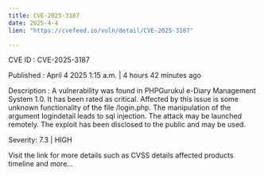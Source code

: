 ```yaml
---
title: CVE-2025-3187
date: 2025-4-4
lien: "https://cvefeed.io/vuln/detail/CVE-2025-3187"

---
```


CVE ID : CVE-2025-3187

Published :  April 4
2025
1:15 a.m. | 4 hours
42 minutes ago

Description : A vulnerability was found in PHPGurukul e-Diary Management System 1.0. It has been rated as critical. Affected by this issue is some unknown functionality of the file /login.php. The manipulation of the argument logindetail leads to sql injection. The attack may be launched remotely. The exploit has been disclosed to the public and may be used.

Severity: 7.3 | HIGH

Visit the link for more details
such as CVSS details
affected products
timeline
and more...
